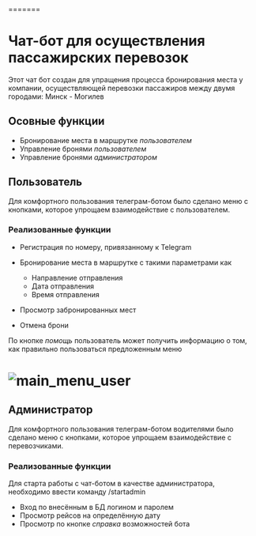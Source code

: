 
=======
# Чат-бот для осуществления пассажирских перевозок
Этот чат бот создан для упращения процесса бронирования места у компании, осуществляющей перевозки пассажиров между двумя городами: Минск - Могилев

## Осовные функции
- Бронирование места в маршрутке *пользователем*
- Управление бронями *пользователем*
- Управление бронями *администратором*

## Пользователь
Для комфортного пользования телеграм-ботом было сделано меню с кнопками, которое упрощаем взаимодействие с пользователем.

### Реализованные функции
- Регистрация по номеру, привязанному к Telegram
- Бронирование места в маршрутке с такими параметрами как
    - Направление отправления
    - Дата отправления
    - Время отправления
    
- Просмотр забронированных мест
- Отмена брони

По кнопке *помощь* пользователь может получить  информацию о том, как правильно пользоваться предложенным меню

![main_menu_user](https://user-images.githubusercontent.com/65254009/111341768-e0334f80-868a-11eb-93f5-862a6f9e7236.png)
=======
## Администратор
Для комфортного пользования телеграм-ботом водителями было сделано меню с кнопками, которое упрощаем взаимодействие с перевозчиками.

### Реализованные функции
Для старта работы с чат-ботом в качестве администратора, необходимо ввести команду /startadmin
- Вход по внесённым в БД логином и паролем 
- Просмотр рейсов на определённую дату
- Просмотр по кнопке *справка* возможностей бота

